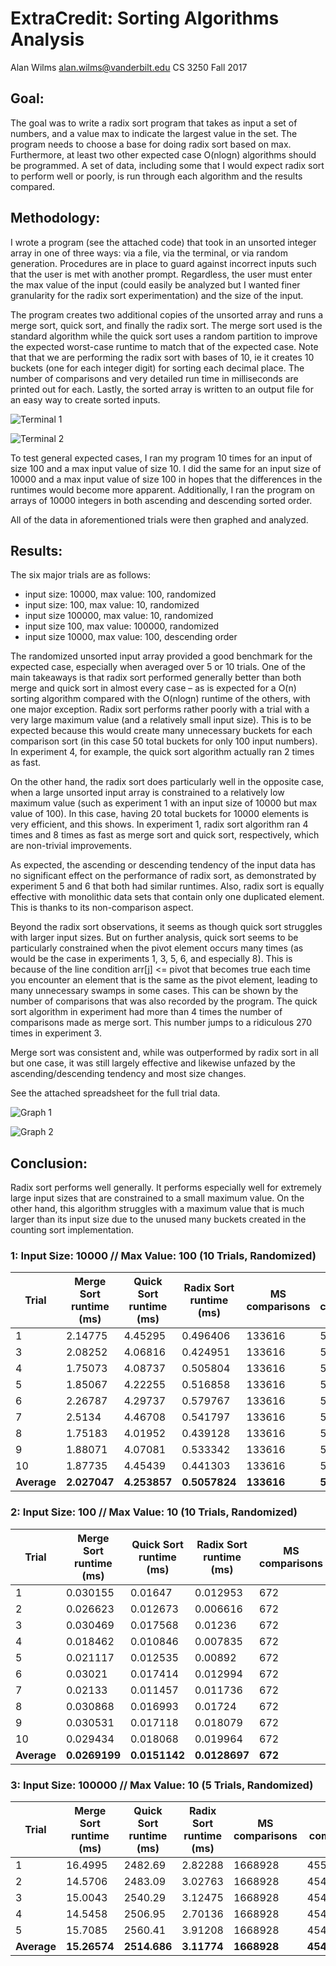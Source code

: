 # ExtraCredit: Sorting Algorithms Analysis

Alan Wilms
alan.wilms@vanderbilt.edu
CS 3250
Fall 2017

## Goal:

The goal was to write a radix sort program that takes as input a set of numbers, and a value max to indicate the largest value in the set. The program needs to choose a base for doing radix sort based on max. Furthermore, at least two other expected case O(nlogn) algorithms should be programmed. A set of data, including some that I would expect radix sort to perform well or poorly, is run through each algorithm and the results compared.

## Methodology:

I wrote a program (see the attached code) that took in an unsorted integer array in one of three ways: via a file, via the terminal, or via random generation. Procedures are in place to guard against incorrect inputs such that the user is met with another prompt. Regardless, the user must enter the max value of the input (could easily be analyzed but I wanted finer granularity for the radix sort experimentation) and the size of the input.

The program creates two additional copies of the unsorted array and runs a merge sort, quick sort, and finally the radix sort. The merge sort used is the standard algorithm while the quick sort uses a random partition to improve the expected worst-case runtime to match that of the expected case. Note that that we are performing the radix sort with bases of 10, ie it creates 10 buckets (one for each integer digit) for sorting each decimal place. The number of comparisons and very detailed run time in milliseconds are printed out for each. Lastly, the sorted array is written to an output file for an easy way to create sorted inputs.

![Terminal 1](./Terminal1.png)

![Terminal 2](./Terminal2.png)

To test general expected cases, I ran my program 10 times for an input of size 100 and a max input value of size 10. I did the same for an input size of 10000 and a max input value of size 100 in hopes that the differences in the runtimes would become more apparent.
Additionally, I ran the program on arrays of 10000 integers in both ascending and descending sorted order.

All of the data in aforementioned trials were then graphed and analyzed.

## Results:

The six major trials are as follows:
* input size: 10000, max value: 100, randomized
* input size: 100, max value: 10, randomized
*	input size 100000, max value: 10, randomized
* input size 100, max value: 100000, randomized
* input size 10000, max value: 100, descending order

The randomized unsorted input array provided a good benchmark for the expected case, especially when averaged over 5 or 10 trials. One of the main takeaways is that radix sort performed generally better than both merge and quick sort in almost every case – as is expected for a O(n) sorting algorithm compared with the O(nlogn) runtime of the others, with one major exception. Radix sort performs rather poorly with a trial with a very large maximum value (and a relatively small input size). This is to be expected because this would create many unnecessary buckets for each comparison sort (in this case 50 total buckets for only 100 input numbers). In experiment 4, for example, the quick sort algorithm actually ran 2 times as fast.

On the other hand, the radix sort does particularly well in the opposite case, when a large unsorted input array is constrained to a relatively low maximum value (such as experiment 1 with an input size of 10000 but max value of 100). In this case, having 20 total buckets for 10000 elements is very efficient, and this shows. In experiment 1, radix sort algorithm ran 4 times and 8 times as fast as merge sort and quick sort, respectively, which are non-trivial improvements.

As expected, the ascending or descending tendency of the input data has no significant effect on the performance of radix sort, as demonstrated by experiment 5 and 6 that both had similar runtimes. Also, radix sort is equally effective with monolithic data sets that contain only one duplicated element. This is thanks to its non-comparison aspect.

Beyond the radix sort observations, it seems as though quick sort struggles with larger input sizes. But on further analysis, quick sort seems to be particularly constrained when the pivot element occurs many times (as would be the case in experiments 1, 3, 5, 6, and especially 8). This is because of the line condition arr[j] <= pivot that becomes true each time you encounter an element that is the same as the pivot element, leading to many unnecessary swamps in some cases. This can be shown by the number of comparisons that was also recorded by the program. The quick sort algorithm in experiment had more than 4 times the number of comparisons made as merge sort. This number jumps to a ridiculous 270 times in experiment 3.

Merge sort was consistent and, while was outperformed by radix sort in all but one case, it was still largely effective and likewise unfazed by the ascending/descending tendency and most size changes.

See the attached spreadsheet for the full trial data. 

![Graph 1](./Graph1.png)

![Graph 2](./Graph2.png)

## Conclusion:

Radix sort performs well generally. It performs especially well for extremely large input sizes that are constrained to a small maximum value. On the other hand, this algorithm struggles with a maximum value that is much larger than its input size due to the unused many buckets created in the counting sort implementation.

### 1: Input Size: 10000 // Max Value: 100 (10 Trials, Randomized) ###
Trial | Merge Sort runtime (ms) | Quick Sort runtime (ms) | Radix Sort runtime (ms) | MS comparisons | QS comparisons
----- | ----------------------- | ------------------------| ----------------------- | -------------- | --------------
1	| 2.14775	| 4.45295	| 0.496406	| 133616	| 572462
3 | 2.08252 | 4.06816 | 0.424951 | 133616 | 577376
4 | 1.75073 | 4.08737 | 0.505804 | 133616 | 586059
5 | 1.85067 | 4.22255 | 0.516858 | 133616 | 587023
6 | 2.26787 | 4.29737 | 0.579767 | 133616 | 573471
7 | 2.5134 | 4.46708 | 0.541797 | 133616 | 569270
8 | 1.75183 | 4.01952 | 0.439128 | 133616 | 575872
9 | 1.88071 | 4.07081 | 0.533342 | 133616 | 589803
10 | 1.87735 | 4.45439 | 0.441303 | 133616 | 578883
<b>Average</b> | <b>2.027047</b> | <b>4.253857</b> | <b>0.5057824</b> | <b>133616</b> | <b>578579.4</b>

### 2: Input Size: 100 // Max Value: 10 (10 Trials, Randomized) ###
Trial | Merge Sort runtime (ms) | Quick Sort runtime (ms) | Radix Sort runtime (ms) | MS comparisons | QS comparisons
----- | ----------------------- | ------------------------| ----------------------- | -------------- | --------------
1 | 0.030155 | 0.01647 | 0.012953 | 672 | 740
2 | 0.026623 | 0.012673 | 0.006616 | 672 | 924
3 | 0.030469 | 0.017568 | 0.01236 | 672 | 975
4 | 0.018462 | 0.010846 | 0.007835 | 672 | 918
5 | 0.021117 | 0.012535 | 0.00892 | 672 | 934
6 | 0.03021 | 0.017414 | 0.012994 | 672 | 854
7 | 0.02133 | 0.011457 | 0.011736 | 672 | 801
8 | 0.030868 | 0.016993 | 0.01724 | 672 | 780
9 | 0.030531 | 0.017118 | 0.018079 | 672 | 817
10 | 0.029434 | 0.018068 | 0.019964 | 672 | 869
<b>Average</b> | <b>0.0269199</b> | <b>0.0151142</b> | <b>0.0128697</b> | <b>672</b> | <b>861.2</b>

### 3: Input Size: 100000 // Max Value: 10 (5 Trials, Randomized) ###
Trial | Merge Sort runtime (ms) | Quick Sort runtime (ms) | Radix Sort runtime (ms) | MS comparisons | QS comparisons
----- | ----------------------- | ------------------------| ----------------------- | -------------- | --------------
1 | 16.4995 | 2482.69 | 2.82288 | 1668928 | 455001627
2 | 14.5706 | 2483.09 | 3.02763 | 1668928 | 454851054
3 | 15.0043 | 2540.29 | 3.12475 | 1668928 | 454994387
4 | 14.5458 | 2506.95 | 2.70136 | 1668928 | 454899994
5 | 15.7085 | 2560.41 | 3.91208 | 1668928 | 454867684
<b>Average</b> | <b>15.26574</b> | <b>2514.686</b> | <b>3.11774</b> | <b>1668928</b> | <b>454922949.2</b>
